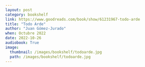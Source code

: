 ```yaml
---
layout: post
category: bookshelf
link: https://www.goodreads.com/book/show/61231967-todo-arde
title: "Todo Arde"
author: "Juan Gómez-Jurado"
when: Octubre 2022
date: 2022-10-26
audiobook: True
image:
  thumbnail: /images/bookshelf/todoarde.jpg
  path: /images/bookshelf/todoarde.jpg
---
```


